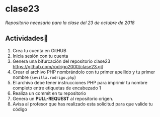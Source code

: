 # clase23
_Repositorio necesario para la clase del 23 de octubre de 2018_

## Actividades🚀

 1. Crea tu cuenta en GitHUB
 2. Inicia sesión con tu cuenta
 3. Genera una bifurcación del repositorio clase23 https://github.com/rodrigo2000/clase23.git
 4. Crear el archivo PHP nombrándolo con tu primer apellido y tu primer nombre (`sevilla.rodrigo.php`)
 5. El archivo debe tener instrucciones PHP para imprimir tu nombre completo entre etiquetas de encabezado 1 
 6. Realiza un commit en tu repositorio
 7. Genera un **PULL-REQUEST** al repositorio origen.
 8. Avísa al profesor que has realizado esta solicitud para que valide tu código
